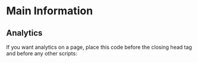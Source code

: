 # Main Information

## Analytics

If you want analytics on a page, place this code before the closing head tag and before any other scripts:
><script type="text/javascript">
>    var appInsights=window.appInsights||function(config){
>        function s(config){t[config]=function(){var i=arguments;t.queue.push(function(){t[config].apply(t,i)})}}var t={config:config},r=document,f=window,e="script",o=r.createElement(e),i,u;for(o.src=config.url||"//az416426.vo.msecnd.net/scripts/a/ai.0.js",r.getElementsByTagName(e)[0].parentNode.appendChild(o),t.cookie=r.cookie,t.queue=[],i=["Event","Exception","Metric","PageView","Trace"];i.length;)s("track"+i.pop());return config.disableExceptionTracking||(i="onerror",s("_"+i),u=f[i],f[i]=function(config,r,f,e,o){var s=u&&u(config,r,f,e,o);return s!==!0&&t["_"+i](config,r,f,e,o),s}),t
>    }({
>        instrumentationKey:"5a62db0a-7e74-4321-8c12-6afaee951fa6"
>    });
>    
>    window.appInsights=appInsights;
>    appInsights.trackPageView();
></script>
